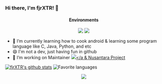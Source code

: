 ### Hi there, I'm fjrXTR! 👋

<h4 align=center>Environments</h4>
<p align=center>
<a href="https://www.android.com/android-11"><img src="https://img.shields.io/badge/Android%2011-3ddc84?style=flat-square&logo=android&logoColor=ffffff"></a>
<a href="https://www.microsoft.com/windows/windows-8.1"><img src="https://img.shields.io/badge/Windows%208.1-00adef?style=flat-square&logo=windows10&logoColor=ffffff"></a>

- 🌱 I’m currently learning how to cook android & learning some program language like C, Java, Python, and etc
- 😄 I'm not a dev, just having fun in github
- 🔭 I’m working on Maintainer <a href="https://github.com/CherishOS"><img src="https://img.shields.io/badge/Cherish%OS-3ddc84?style=flat-square&logo=android&logoColor=ffffff"></a & <a href="https://nusantararom.org/">Nusantara Project</a>

[![fjrXTR's github stats](https://github-readme-stats.vercel.app/api?username=fjrXTR&theme=dark&layout=compact)](https://github.com/fajar3109)
![Favorite languages](https://github-readme-stats.vercel.app/api/top-langs/?username=fjrXTR&theme=dark&layout=compact)

<p align="center">
  <img src="https://github.com/fjrXTR/fjrXTR/raw/main/majo-no-tabitabi-the-journey-of-elaina.gif"><br>
</p>
